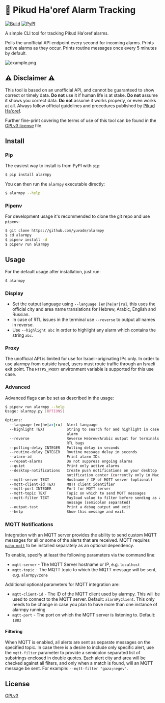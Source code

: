 # 🚨 Pikud Ha'oref Alarm Tracking

[![Build](https://github.com/yuvadm/alarmpy/workflows/Build/badge.svg)](https://github.com/yuvadm/alarmpy/actions/workflows/build.yml)
[![PyPI](https://img.shields.io/pypi/v/alarmpy)](https://pypi.org/project/alarmpy/)

A simple CLI tool for tracking Pikud Ha'oref alarms.

Polls the unofficial API endpoint every second for incoming alarms. Prints active alarms as they occur. Prints routine messages once every 5 minutes by default.

![example.png](example.png)

## ⚠️ Disclaimer ⚠️

This tool is based on an unofficial API, and cannot be guaranteed to show correct or timely data. **Do not** use it if human life is at stake. **Do not** assume it shows you correct data. **Do not** assume it works properly, or even works at all. Always follow official guidelines and procedures published by [Pikud Ha'oref](https://www.oref.org.il/).

Further fine-print covering the terms of use of this tool can be found in the [GPLv3 license](LICENSE) file.

## Install

### Pip

The easiest way to install is from PyPI with `pip`:

```bash
$ pip install alarmpy
```

You can then run the `alarmpy` executable directly:

```bash
$ alarmpy --help
```

### Pipenv

For development usage it's recommended to clone the git repo and use `pipenv`:

```bash
$ git clone https://github.com/yuvadm/alarmpy
$ cd alarmpy
$ pipenv install -d
$ pipenv run alarmpy
```

## Usage

For the default usage after installation, just run:

```bash
$ alarmpy
```

### Display

- Set the output language using `--language [en|he|ar|ru]`, this uses the official city and area name translations for Hebrew, Arabic, English and Russian.
- In case of RTL issues in the terminal use `--reverse` to output all names in reverse.
- Use `--highlight abc` in order to highlight any alarm which contains the string `abc`.

### Proxy

The unofficial API is limited for use for Israeli-originating IPs only. In order to use alarmpy from outside Israel, users must route traffic through an Israeli exit point. The `HTTPS_PROXY` environment variable is supported for this use case.

### Advanced

Advanced flags can be set as described in the usage:

```bash
$ pipenv run alarmpy --help
Usage: alarmpy.py [OPTIONS]

Options:
  --language [en|he|ar|ru]  Alert language
  --highlight TEXT          String to search for and highlight in case of
                            alarm
  --reverse                 Reverse Hebrew/Arabic output for terminals with
                            RTL bugs
  --polling-delay INTEGER   Polling delay in seconds
  --routine-delay INTEGER   Routine message delay in seconds
  --alarm-id                Print alarm IDs
  --repeat-alarms           Do not suppress ongoing alarms
  --quiet                   Print only active alarms
  --desktop-notifications   Create push notifications on your desktop
                            notification center (currently only in Mac OS)
  --mqtt-server TEXT        Hostname / IP of MQTT server (optional)
  --mqtt-client-id TEXT     MQTT client identifier
  --mqtt-port INTEGER       Port for MQTT server
  --mqtt-topic TEXT         Topic on which to send MQTT messages
  --mqtt-filter TEXT        Payload value to filter before sending as a
                            message (semicolon separated)
  --output-test             Print a debug output and exit
  --help                    Show this message and exit.
```

### MQTT Notifications

Integration with an MQTT server provides the ability to send custom MQTT messages for all or some of the alerts that are received. MQTT requires [`paho-mqtt`](https://pypi.org/project/paho-mqtt/) to be installed separately as an optional dependency.

To enable, specify at least the following parameters via the command line:

- `mqtt-server` - The MQTT Server hostname or IP, e.g. `localhost`
- `mqtt-topic` - The MQTT topic to which the MQTT message will be sent, e.g. `alarmpy/zone`

Additional optional parameters for MQTT integration are:

- `mqtt-client-id` - The ID of the MQTT client used by alarmpy. This will be used to connect to the MQTT server. Default: `alarmPyClient`. This only needs to be change in case you plan to have more than one instance of alarmpy running
- `mqtt-port` - The port on which the MQTT server is listening to. Default: `1883`

#### Filtering

When MQTT is enabled, all alerts are sent as separate messages on the specified topic. In case there is a desire to include only specific alert, use the `mqtt-filter` parameter to provide a semicolon separated list of substrings enclosed in double quotes. Each alert city and area will be checked against all filters, and only when a match is found, will an MQTT message be sent. For example: `--mqtt-filter "gaza;negev"`.

## License

[GPLv3](LICENSE)
